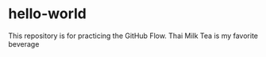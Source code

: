 # hello-world
This repository is for practicing the GitHub Flow.
Thai Milk Tea is my favorite beverage
